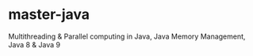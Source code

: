 # master-java
Multithreading &amp; Parallel computing in Java, Java Memory Management, Java 8 &amp; Java 9
